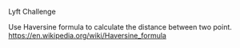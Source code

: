 Lyft Challenge

Use Haversine formula to calculate the distance between two point. 
https://en.wikipedia.org/wiki/Haversine_formula
